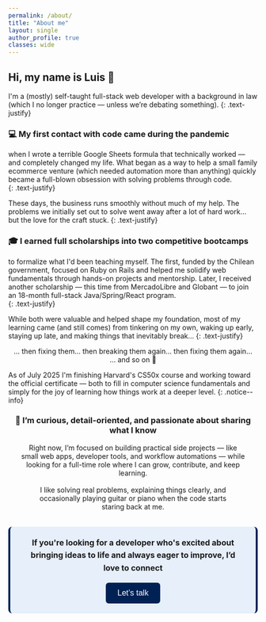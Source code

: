 ```yaml
---
permalink: /about/
title: "About me"
layout: single
author_profile: true
classes: wide
---
```


## Hi, my name is Luis 👋  
I'm a (mostly) self-taught full-stack web developer with a background in law (which I no longer practice — unless we’re debating something).
{: .text-justify}

### 💻 My first contact with code came during the pandemic  
when I wrote a terrible Google Sheets formula that technically worked — and completely changed my life. What began as a way to help a small family ecommerce venture (which needed automation more than anything) quickly became a full-blown obsession with solving problems through code.  
{: .text-justify}

These days, the business runs smoothly without much of my help. The problems we initially set out to solve went away after a lot of hard work… but the love for the craft stuck.
{: .text-justify}

### 🎓 I earned full scholarships into two competitive bootcamps
to formalize what I'd been teaching myself. The first, funded by the Chilean government, focused on Ruby on Rails and helped me solidify web fundamentals through hands-on projects and mentorship. Later, I received another scholarship — this time from MercadoLibre and Globant — to join an 18-month full-stack Java/Spring/React program.  
{: .text-justify}

While both were valuable and helped shape my foundation, most of my learning came (and still comes) from tinkering on my own, waking up early, staying up late, and making things that inevitably break…
{: .text-justify}

<div style="text-align: center; margin: 0;">
… then fixing them… then breaking them again… then fixing them again… 
<br>
… and so on 🚀
</div>

<!-- <div style="
  background-color: rgb(230, 239, 250);  /* light blue tone */
  border-bottom: 3px solid #c3d5eb;
  border-top: 3px solid #c3d5eb;
  border-radius: 8px;
  padding: 0.75em 1em;
  margin: 1.5em 0;
  font-size: 0.95rem;
  font-style: bold;
  color: #333;
"> -->
As of July 2025 I'm finishing Harvard's CS50x course and working toward the official certificate — both to fill in computer science fundamentals and simply for the joy of learning how things work at a deeper level.
{: .notice--info}
<!-- </div> -->

<div style="text-align: center;">

  <h3> 🎯 I’m curious, detail-oriented, and passionate about sharing what I know</h3>

  <div style="padding: 0 5%;">
  Right now, I’m focused on building practical side projects — like small web apps, developer tools, and workflow automations — while looking for a full-time role where I can grow, contribute, and keep learning.
  </div>
  <br>
  <div style="padding: 0 8%;">
  I like solving real problems, explaining things clearly, and occasionally playing guitar or piano when the code starts staring back at me.  
  </div>
  <div style="
  background-color: rgb(230, 239, 250);
  border-left: 4px solid rgb(0, 33, 84);
  border-right: 4px solid rgb(0, 33, 84);
  border-radius: 8px;
  padding: 1.25em 1.5em;
  margin: 2em 0;
  font-size: 1rem;
  line-height: 1.6;
">
    <h4 style="margin: 0 0 1em;">
      If you're looking for a developer who's excited about bringing ideas to life and always eager to improve, I’d love to connect
    </h4>
    <button style="
      background-color: rgb(0, 33, 84);
      color: white;
      font-size: 1rem;
      font-weight: 500;
      padding: 0.75em 1.5em;
      border: none;
      border-radius: 6px;
      cursor: pointer;
      transition: background-color 0.3s ease, transform 0.2s ease;
    " 
    onmouseover="this.style.backgroundColor='rgb(0, 45, 112)'; this.style.transform='translateY(-2px)'"
    onmouseout="this.style.backgroundColor='rgb(0, 33, 84)'; this.style.transform='none'">
      Let’s talk
    </button>
  </div>
</div>

